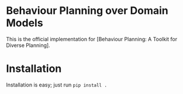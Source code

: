 # Behaviour Planning over Domain Models
This is the official implementation for [Behaviour Planning: A Toolkit for Diverse Planning]. 

# Installation
Installation is easy; just run `pip install .`